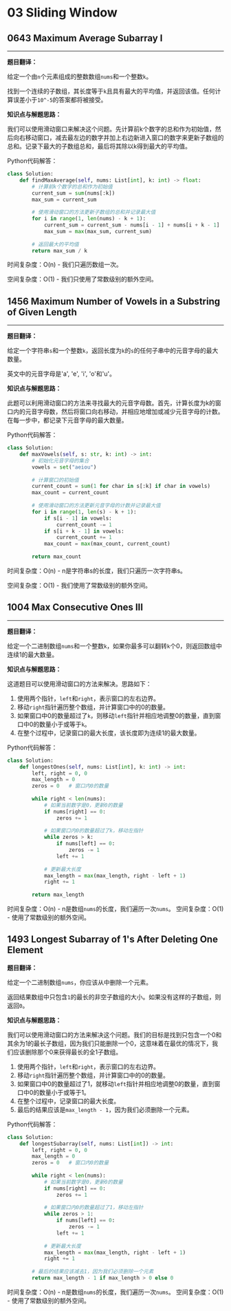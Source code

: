 # 03 Sliding Window

## 0643 Maximum Average Subarray I

---

**题目翻译：**

给定一个由`n`个元素组成的整数数组`nums`和一个整数`k`。

找到一个连续的子数组，其长度等于`k`且具有最大的平均值，并返回该值。任何计算误差小于`10^-5`的答案都将被接受。

**知识点与解题思路：**

我们可以使用滑动窗口来解决这个问题。先计算前k个数字的总和作为初始值，然后向右移动窗口，减去最左边的数字并加上右边新进入窗口的数字来更新子数组的总和。记录下最大的子数组总和，最后将其除以k得到最大的平均值。

Python代码解答：
```python
class Solution:
    def findMaxAverage(self, nums: List[int], k: int) -> float:
        # 计算前k个数字的总和作为初始值
        current_sum = sum(nums[:k])
        max_sum = current_sum
        
        # 使用滑动窗口的方法更新子数组的总和并记录最大值
        for i in range(1, len(nums) - k + 1):
            current_sum = current_sum - nums[i - 1] + nums[i + k - 1]
            max_sum = max(max_sum, current_sum)
        
        # 返回最大的平均值
        return max_sum / k
```

时间复杂度：O(n) - 我们只遍历数组一次。

空间复杂度：O(1) - 我们只使用了常数级别的额外空间。

## 1456 Maximum Number of Vowels in a Substring of Given Length

---

**题目翻译：**

给定一个字符串`s`和一个整数`k`，返回长度为`k`的`s`的任何子串中的元音字母的最大数量。

英文中的元音字母是'a', 'e', 'i', 'o'和'u'。

**知识点与解题思路：**

此题可以利用滑动窗口的方法来寻找最大的元音字母数。首先，计算长度为k的窗口内的元音字母数，然后将窗口向右移动，并相应地增加或减少元音字母的计数。在每一步中，都记录下元音字母的最大数量。

Python代码解答：
```python
class Solution:
    def maxVowels(self, s: str, k: int) -> int:
        # 初始化元音字母的集合
        vowels = set("aeiou")
        
        # 计算窗口的初始值
        current_count = sum(1 for char in s[:k] if char in vowels)
        max_count = current_count
        
        # 使用滑动窗口的方法更新元音字母的计数并记录最大值
        for i in range(1, len(s) - k + 1):
            if s[i - 1] in vowels:
                current_count -= 1
            if s[i + k - 1] in vowels:
                current_count += 1
            max_count = max(max_count, current_count)
        
        return max_count
```

时间复杂度：O(n) - n是字符串s的长度，我们只遍历一次字符串s。

空间复杂度：O(1) - 我们使用了常数级别的额外空间。

## 1004 Max Consecutive Ones III

---

**题目翻译：**

给定一个二进制数组`nums`和一个整数`k`，如果你最多可以翻转`k`个0，则返回数组中连续1的最大数量。

**知识点与解题思路：**

这道题目可以使用滑动窗口的方法来解决。思路如下：
1. 使用两个指针，`left`和`right`，表示窗口的左右边界。
2. 移动`right`指针遍历整个数组，并计算窗口中的0的数量。
3. 如果窗口中0的数量超过了`k`，则移动`left`指针并相应地调整0的数量，直到窗口中0的数量小于或等于`k`。
4. 在整个过程中，记录窗口的最大长度，该长度即为连续1的最大数量。

Python代码解答：
```python
class Solution:
    def longestOnes(self, nums: List[int], k: int) -> int:
        left, right = 0, 0
        max_length = 0
        zeros = 0   # 窗口内0的数量
        
        while right < len(nums):
            # 如果当前数字是0，更新0的数量
            if nums[right] == 0:
                zeros += 1
            
            # 如果窗口内0的数量超过了k，移动左指针
            while zeros > k:
                if nums[left] == 0:
                    zeros -= 1
                left += 1
            
            # 更新最大长度
            max_length = max(max_length, right - left + 1)
            right += 1
        
        return max_length
```

时间复杂度：O(n) - n是数组`nums`的长度，我们遍历一次`nums`。
空间复杂度：O(1) - 使用了常数级别的额外空间。

## 1493 Longest Subarray of 1's After Deleting One Element

**题目翻译：**

给定一个二进制数组`nums`，你应该从中删除一个元素。

返回结果数组中只包含`1`的最长的非空子数组的大小。如果没有这样的子数组，则返回`0`。

**知识点与解题思路：**

我们可以使用滑动窗口的方法来解决这个问题。我们的目标是找到只包含一个0和其余为1的最长子数组，因为我们只能删除一个0，这意味着在最优的情况下，我们应该删除那个0来获得最长的全1子数组。

1. 使用两个指针，`left`和`right`，表示窗口的左右边界。
2. 移动`right`指针遍历整个数组，并计算窗口中的0的数量。
3. 如果窗口中0的数量超过了1，就移动`left`指针并相应地调整0的数量，直到窗口中0的数量小于或等于1。
4. 在整个过程中，记录窗口的最大长度。
5. 最后的结果应该是`max_length - 1`，因为我们必须删除一个元素。

Python代码解答：
```python
class Solution:
    def longestSubarray(self, nums: List[int]) -> int:
        left, right = 0, 0
        max_length = 0
        zeros = 0   # 窗口内0的数量
        
        while right < len(nums):
            # 如果当前数字是0，更新0的数量
            if nums[right] == 0:
                zeros += 1
            
            # 如果窗口内0的数量超过了1，移动左指针
            while zeros > 1:
                if nums[left] == 0:
                    zeros -= 1
                left += 1
            
            # 更新最大长度
            max_length = max(max_length, right - left + 1)
            right += 1
        
        # 最后的结果应该减去1，因为我们必须删除一个元素
        return max_length - 1 if max_length > 0 else 0
```

时间复杂度：O(n) - n是数组`nums`的长度，我们遍历一次`nums`。
空间复杂度：O(1) - 使用了常数级别的额外空间。